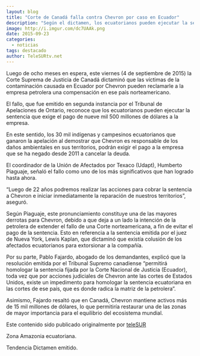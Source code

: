 ```yaml
---
layout: blog
title: "Corte de Canadá falla contra Chevron por caso en Ecuador"
description: "Según el dictamen, los ecuatorianos pueden ejecutar la sentencia que exige el pago de nueve mil 500 millones de dólares a la empresa."
image: http://i.imgur.com/dc7UAAk.png
date: 2015-09-23
categories:
  - noticias
tags: destacado
author: TeleSURtv.net
---
```


Luego de ocho meses en espera, este viernes (4 de septiembre de 2015) la Corte Suprema de Justicia de Canadá dictaminó que las víctimas de la contaminación causada en Ecuador por Chevron pueden reclamarle a la empresa petrolera una compensación en ese país norteamericano.

El fallo, que fue emitido en segunda instancia por el Tribunal de Apelaciones de Ontario, reconoce que los ecuatorianos pueden ejecutar la sentencia que exige el pago de nueve mil 500 millones de dólares a la empresa.

En este sentido, los 30 mil indígenas y campesinos ecuatorianos que ganaron la apelación al demostrar que Chevron es responsable de los daños ambientales en sus territorios, podrán exigir el pago a la empresa que se ha negado desde 2011 a cancelar la deuda.

El coordinador de la Unión de Afectados por Texaco (Udapt), Humberto Piaguaje, señaló el fallo como uno de los más significativos que han logrado hasta ahora.

“Luego de 22 años podremos realizar las acciones para cobrar la sentencia a Chevron e iniciar inmediatamente la reparación de nuestros territorios”, aseguró.

Según Piaguaje, este pronunciamiento constituye una de las mayores derrotas para Chevron, debido a que deja a un lado la intención de la petrolera de extender el fallo de una Corte norteamericana, a fin de evitar el pago de la sentencia. Esto en referencia a la sentencia emitida por el juez de Nueva York, Lewis Kaplan, que dictaminó que existía colusión de los afectados ecuatorianos para extorsionar a la compañía.

Por su parte, Pablo Fajardo, abogado de los demandantes, explicó que la resolución emitida por el Tribunal Supremo canadiense “permitirá homologar la sentencia fijada por la Corte Nacional de Justicia (Ecuador), toda vez que por acciones judiciales de Chevron ante las cortes de Estados Unidos, existe un impedimento para homologar la sentencia ecuatoriana en las cortes de ese país, que es donde radica la matriz de la petrolera”.

Asimismo, Fajardo resaltó que en Canadá, Chevron mantiene activos más de 15 mil millones de dólares, lo que permitiría restaurar una de las zonas de mayor importancia para el equilibrio del ecosistema mundial.

Este contenido sido publicado originalmente por [teleSUR](http://www.telesurtv.net/news/Corte-Suprema-de-Canada-falla-contra-Chevron-por-caso-en-Ecuador-20150904-0024.html)

<span class="label label-default">Zona</span> Amazonia ecuatoriana.

<span class="label label-default">Tendencia</span> Dictamen emitido.

